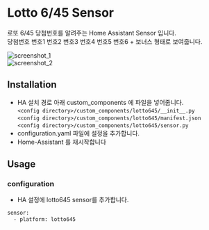 # Lotto 6/45 Sensor
로또 6/45 당첨번호를 알려주는 Home Assistant Sensor 입니다.<br>
당첨번호 번호1 번호2 번호3 번호4 번호5 번호6 + 보너스 형태로 보여줍니다.

![screenshot_1](https://github.com/miumida/lotto645/blob/master/Screenshot_1.png)<br>
![screenshot_2](https://github.com/miumida/lotto645/blob/master/Screenshot_2.png)

## Installation
- HA 설치 경로 아래 custom_components 에 파일을 넣어줍니다.<br>
  `<config directory>/custom_components/lotto645/__init__.py`<br>
  `<config directory>/custom_components/lotto645/manifest.json`<br>
  `<config directory>/custom_components/lotto645/sensor.py`<br>
- configuration.yaml 파일에 설정을 추가합니다.<br>
- Home-Assistant 를 재시작합니다<br>


## Usage
### configuration
- HA 설정에 lotto645 sensor를 추가합니다.<br>
```XML
sensor:
  - platform: lotto645
```
